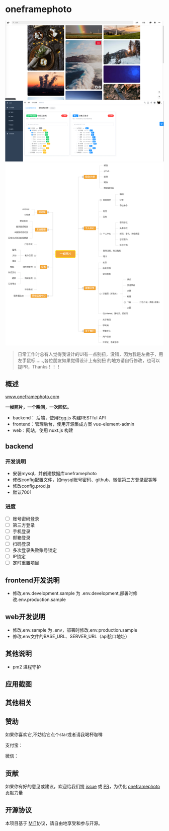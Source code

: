# oneframephoto

<p align="center">
  
</p>
<p align="center">
  <img src="https://raw.githubusercontent.com/hilanmiao/oneframephoto/master/web.jpg">
  <img src="https://raw.githubusercontent.com/hilanmiao/oneframephoto/master/frontend.jpg">
  <img src="https://raw.githubusercontent.com/hilanmiao/oneframephoto/master/mindMap.jpg">
</p>


> 日常工作时总有人觉得我设计的UI有一点别扭，没错，因为我是左撇子，用左手鼠标......,各位朋友如果觉得设计上有别扭
>的地方请自行修改，也可以提PR，Thanks！！！

## 概述

www.oneframephoto.com

**一帧照片，一个瞬间，一次回忆。**

- backend： 后端，使用Egg.js 构建RESTful API 
- frontend：管理后台，使用开源集成方案 vue-element-admin
- web：网站，使用 nuxt.js 构建

## backend

### 开发说明
- 安装mysql，并创建数据库oneframephoto
- 修改config配置文件，如mysql账号密码、github、微信第三方登录密钥等
- 修改config.prod.js
- 默认7001

### 进度
- [ ] 账号密码登录  
- [ ] 第三方登录
- [ ] 手机登录
- [ ] 邮箱登录
- [ ] 扫码登录
- [ ] 多次登录失败账号锁定
- [ ] IP锁定
- [ ] 定时重置项目

## frontend开发说明

- 修改.env.development.sample 为 .env.development,部署时修改.env.production.sample

## web开发说明

- 修改.env.sample 为 .env，部署时修改.env.production.sample
- 修改.env文件的BASE_URL、SERVER_URL（api接口地址）

## 其他说明

- pm2 进程守护

## 应用截图



## 其他相关



## 赞助

如果你喜欢它,不妨给它点个star或者请我喝杯咖啡

支付宝：

 

微信：




## 贡献

如果你有好的意见或建议，欢迎给我们提 [issue] 或 [PR]，为优化 [oneframephoto] 贡献力量

[PR]: https://github.com/hilanmiao/oneframephoto/pulls

[issue]: https://github.com/hilanmiao/oneframephoto/issues

[oneframephoto]: https://github.com/hilanmiao/oneframephoto


## 开源协议

本项目基于 [MIT](http://opensource.org/licenses/MIT)协议，请自由地享受和参与开源。

